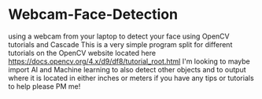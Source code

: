 # Webcam-Face-Detection
using a webcam from your laptop to detect your face using OpenCV tutorials and Cascade
This is a very simple program split for different tutorials on the OpenCV website located here https://docs.opencv.org/4.x/d9/df8/tutorial_root.html
I'm looking to maybe import AI and Machine learning to also detect other objects and to output where it is located in either inches or meters if you have any tips or tutorials to help please PM me!
